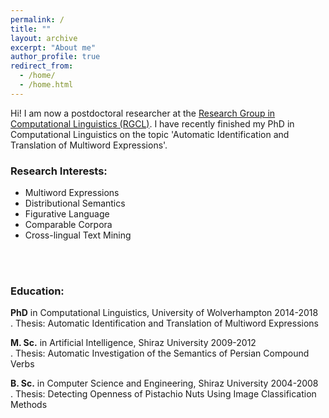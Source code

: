 ```yaml
---
permalink: /
title: ""
layout: archive
excerpt: "About me"
author_profile: true
redirect_from: 
  - /home/
  - /home.html
---
```


Hi! I am now a postdoctoral researcher at the [Research Group in Computational Linguistics (RGCL)](http://rgcl.wlv.ac.uk/). I have recently finished my PhD in Computational Linguistics on the topic 'Automatic Identification and Translation of Multiword Expressions'. 

### Research Interests:
* Multiword Expressions 
* Distributional Semantics 
* Figurative Language 
* Comparable Corpora 
* Cross-lingual Text Mining
<br>
<br>

### Education:

**PhD** in Computational Linguistics, University of Wolverhampton 2014-2018\
      . Thesis: Automatic Identification and Translation of Multiword Expressions

**M. Sc.** in Artificial Intelligence, Shiraz University 2009-2012\
      . Thesis: Automatic Investigation of the Semantics of Persian Compound Verbs

**B. Sc.** in Computer Science and Engineering, Shiraz University 2004-2008\
      . Thesis: Detecting Openness of Pistachio Nuts Using Image Classification Methods
